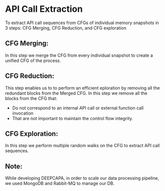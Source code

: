 # API Call Extraction

To extract API call sequences from CFGs of individual memory snapshots in 3 steps: CFG Merging, CFG Reduction, and CFG exploration

## CFG Merging:
In this step we merge the CFG from every individual snapshot to create a unified CFG of the process. 

## CFG Reduction:
This step enables us to to perform an efficient eploration by removing all the redundant blocks from the Merged CFG. 
In this step we remove all the blocks from the CFG that: 
- Do not correspond to an internal API call or external function call invocation
- That are not important to maintain the control flow integrity.


## CFG Exploration:
In this step we perform multiple random walks on the CFG to extract API call sequences. 



## Note:
While developing DEEPCAPA, in order to scale our data processing pipeline, we used MongoDB and Rabbit-MQ to manage our DB.
